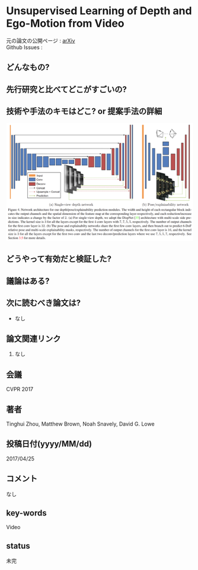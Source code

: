 # Unsupervised Learning of Depth and Ego-Motion from Video

元の論文の公開ページ : [arXiv](https://arxiv.org/abs/1704.07813)  
Github Issues : 

## どんなもの?

## 先行研究と比べてどこがすごいの?

## 技術や手法のキモはどこ? or 提案手法の詳細

![fig4](img/ULoDaEfV/fig4.png)

## どうやって有効だと検証した?

## 議論はある?

## 次に読むべき論文は?
- なし

## 論文関連リンク
1. なし

## 会議
CVPR 2017

## 著者
Tinghui Zhou, Matthew Brown, Noah Snavely, David G. Lowe

## 投稿日付(yyyy/MM/dd)
2017/04/25

## コメント
なし

## key-words
Video

## status
未完